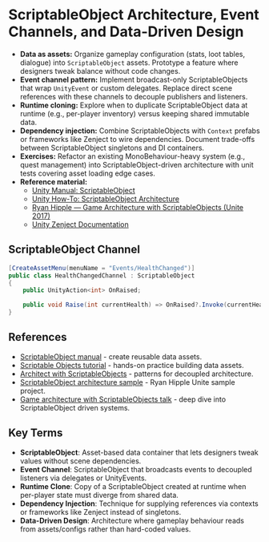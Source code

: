# ScriptableObject Architecture, Event Channels, and Data-Driven Design
- **Data as assets:** Organize gameplay configuration (stats, loot tables, dialogue) into `ScriptableObject` assets. Prototype a feature where designers tweak balance without code changes.
- **Event channel pattern:** Implement broadcast-only ScriptableObjects that wrap `UnityEvent` or custom delegates. Replace direct scene references with these channels to decouple publishers and listeners.
- **Runtime cloning:** Explore when to duplicate ScriptableObject data at runtime (e.g., per-player inventory) versus keeping shared immutable data.
- **Dependency injection:** Combine ScriptableObjects with `Context` prefabs or frameworks like Zenject to wire dependencies. Document trade-offs between ScriptableObject singletons and DI containers.
- **Exercises:** Refactor an existing MonoBehaviour-heavy system (e.g., quest management) into ScriptableObject-driven architecture with unit tests covering asset loading edge cases.
- **Reference material:**
  - [Unity Manual: ScriptableObject](https://docs.unity3d.com/Manual/class-ScriptableObject.html)
  - [Unity How-To: ScriptableObject Architecture](https://unity.com/how-to/scriptableobject)
  - [Ryan Hipple — Game Architecture with ScriptableObjects (Unite 2017)](https://www.youtube.com/watch?v=raQ3iHhE_Kk)
  - [Unity Zenject Documentation](https://github.com/modesttree/Zenject/wiki)

## ScriptableObject Channel
```csharp
[CreateAssetMenu(menuName = "Events/HealthChanged")]
public class HealthChangedChannel : ScriptableObject
{
    public UnityAction<int> OnRaised;

    public void Raise(int currentHealth) => OnRaised?.Invoke(currentHealth);
}
```






## References
- [ScriptableObject manual](https://docs.unity3d.com/Manual/class-ScriptableObject.html) - create reusable data assets.
- [Scriptable Objects tutorial](https://learn.unity.com/tutorial/scriptable-objects) - hands-on practice building data assets.
- [Architect with ScriptableObjects](https://unity.com/how-to/architect-with-scriptable-objects) - patterns for decoupled architecture.
- [ScriptableObject architecture sample](https://github.com/roboryantron/Unite2017) - Ryan Hipple Unite sample project.
- [Game architecture with ScriptableObjects talk](https://www.youtube.com/watch?v=raQ3iHhE_Kk) - deep dive into ScriptableObject driven systems.
## Key Terms
- **ScriptableObject**: Asset-based data container that lets designers tweak values without scene dependencies.
- **Event Channel**: ScriptableObject that broadcasts events to decoupled listeners via delegates or UnityEvents.
- **Runtime Clone**: Copy of a ScriptableObject created at runtime when per-player state must diverge from shared data.
- **Dependency Injection**: Technique for supplying references via contexts or frameworks like Zenject instead of singletons.
- **Data-Driven Design**: Architecture where gameplay behaviour reads from assets/configs rather than hard-coded values.
